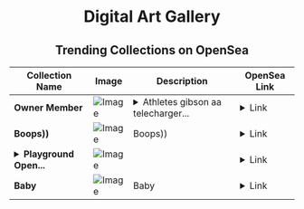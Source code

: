<div align="center">

# Digital Art Gallery

## Trending Collections on OpenSea

| Collection Name                       | Image                                                                                     | Description                       | OpenSea Link                                                                                          |
|---------------------------------------|-------------------------------------------------------------------------------------------|-----------------------------------|--------------------------------------------------------------------------------------------------------|
| **Owner Member** | ![Image](https://i.seadn.io/s/raw/files/2daaa0387bab295a82f950bd47a8a474.jpg?w=500&auto=format?w=200&auto=format) | <details><summary>Athletes gibson aa telecharger...</summary>Athletes gibson aa telecharger cup walks awarded colored jean returns</details> | <details><summary>Link</summary>[Owner Member](https://opensea.io/collection/owner-member)</details> |
| **Boops))** | ![Image](https://i.seadn.io/s/raw/files/abd4aa0656ef3a83d83b999abf117421.png?w=500&auto=format?w=200&auto=format) | Boops)) | <details><summary>Link</summary>[Boops))](https://opensea.io/collection/boops-1)</details> |
| **<details><summary>Playground Open...</summary>Playground Open Ticketing Ecosystem Event 12134</details>** | ![Image](https://i.seadn.io/s/raw/files/ad4b567b5e819f5eb9dc8588aeb6896f.png?w=500&auto=format?w=200&auto=format) |  | <details><summary>Link</summary>[Playground Open Ticketing Ecosystem Event 12134](https://opensea.io/collection/playground-open-ticketing-ecosystem-event-12134)</details> |
| **Baby** | ![Image](https://i.seadn.io/s/raw/files/abd4aa0656ef3a83d83b999abf117421.png?w=500&auto=format?w=200&auto=format) | Baby | <details><summary>Link</summary>[Baby](https://opensea.io/collection/baby-389)</details> |

</div>